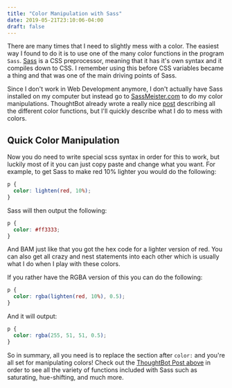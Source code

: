 ```yaml
---
title: "Color Manipulation with Sass"
date: 2019-05-21T23:10:06-04:00
draft: false
---
```


There are many times that I need to slightly mess with a color. The easiest way I found to do it is to use one of the many color functions in the program `Sass`. [Sass](https://sass-lang.com/) is a CSS preprocessor, meaning that it has it's own syntax and it compiles down to CSS. I remember using this before CSS variables became a thing and that was one of the main driving points of Sass.

Since I don't work in Web Development anymore, I don't actually have Sass installed on my computer but instead go to [SassMeister.com](https://www.sassmeister.com/) to do my color manipulations. ThoughtBot already wrote a really nice [post](https://thoughtbot.com/blog/controlling-color-with-sass-color-functions) describing all the different color functions, but I'll quickly describe what I do to mess with colors.

## Quick Color Manipulation

Now you do need to write special scss syntax in order for this to work, but luckily most of it you can just copy paste and change what you want. For example, to get Sass to make red 10% lighter you would do the following:

```scss
p {
  color: lighten(red, 10%);
}
```

Sass will then output the following:

```css
p {
  color: #ff3333;
}
```

And BAM just like that you got the hex code for a lighter version of red. You can also get all crazy and nest statements into each other which is usually what I do when I play with these colors.

If you rather have the RGBA version of this you can do the following:

```scss
p {
  color: rgba(lighten(red, 10%), 0.5);
}
```

And it will output:

```css
p {
  color: rgba(255, 51, 51, 0.5);
}
```

So in summary, all you need is to replace the section after `color:` and you're all set for manipulating colors! Check out the [ThoughtBot Post above](https://thoughtbot.com/blog/controlling-color-with-sass-color-functions) in order to see all the variety of functions included with Sass such as saturating, hue-shifting, and much more.